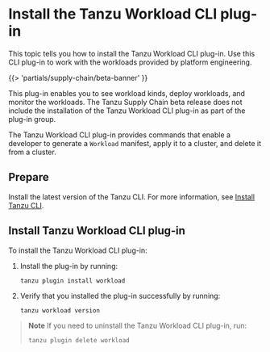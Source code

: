 # Install the Tanzu Workload CLI plug-in

This topic tells you how to install the Tanzu Workload CLI plug-in. Use this CLI plug-in to work
with the workloads provided by platform engineering.

{{> 'partials/supply-chain/beta-banner' }}

This plug-in enables you to see workload kinds, deploy workloads, and monitor the workloads. The
Tanzu Supply Chain beta release does not include the installation of the Tanzu Workload CLI plug-in
as part of the plug-in group.

The Tanzu Workload CLI plug-in provides commands that enable a developer to generate a `Workload`
manifest, apply it to a cluster, and delete it from a cluster.

## Prepare

Install the latest version of the Tanzu CLI. For more information, see
[Install Tanzu CLI](../../../install-tanzu-cli.hbs.md#install-cli).

## Install Tanzu Workload CLI plug-in

To install the Tanzu Workload CLI plug-in:

1. Install the plug-in by running:

   ```console
   tanzu plugin install workload
   ```

1. Verify that you installed the plug-in successfully by running:

   ```console
   tanzu workload version
   ```

> **Note** If you need to uninstall the Tanzu Workload CLI plug-in, run:
>
> ```console
> tanzu plugin delete workload
> ```